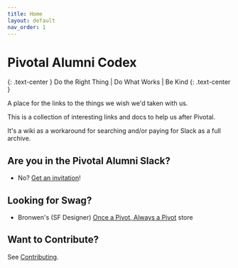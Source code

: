 ```yaml
---
title: Home
layout: default
nav_order: 1
---
```


# Pivotal Alumni Codex

{: .text-center }
Do the Right Thing | Do What Works | Be Kind
{: .text-center }

A place for the links to the things we wish we'd taken with us.

This is a collection of interesting links and docs to help us after Pivotal.

It's a wiki as a workaround for searching and/or paying for Slack as a full archive.

## Are you in the Pivotal Alumni Slack?

- No? [Get an invitation](https://pivotal.fun)!

## Looking for Swag?

- Bronwen's (SF Designer) [Once a Pivot, Always a Pivot](https://www.redbubble.com/people/bronwen-a/shop) store

## Want to Contribute?

See [Contributing](/contributing/).
